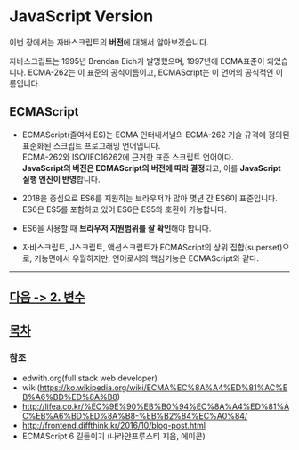 JavaScript Version
===================
이번 장에서는 자바스크립트의 **버전**에 대해서 알아보겠습니다.

자바스크립트는 1995년 Brendan Eich가 발명했으며, 1997년에 ECMA표준이 되었습니다.
ECMA-262는 이 표준의 공식이름이고, ECMAScript는 이 언어의 공식적인 이름입니다.


## ECMAScript

- ECMAScript(줄여서 ES)는 ECMA 인터내셔널의 ECMA-262 기술 규격에 정의된 표준화된 스크립트 프로그래밍 언어입니다.  
  ECMA-262와 ISO/IEC16262에 근거한 표준 스크립트 언어이다.  
**JavaScript의 버전은 ECMAScript의 버전에 따라 결정**되고, 이를 **JavaScript 실행 엔진이 반영**합니다.

- 2018을 중심으로 ES6를 지원하는 브라우저가 많아 몇년 간 ES6이 표준입니다.
ES6은 ES5를 포함하고 있어 ES6은 ES5와 호환이 가능합니다.
- ES6을 사용할 때 **브라우저 지원범위를 잘 확인**해야 합니다.

- 자바스크립트, J스크립트, 액션스크립트가 ECMAScript의 상위 집합(superset)으로, 기능면에서 우월하지만, 언어로서의 핵심기능은 ECMAScript와 같다.

---

## [다음 -> 2. 변수](https://github.com/fed-gren/Web-Study/blob/master/JavaScript/2_변수.md)
## [목차](https://github.com/fed-gren/Web-Study/blob/master/JavaScript/README.md)

### 참조

- edwith.org(full stack web developer)
- wiki(https://ko.wikipedia.org/wiki/ECMA%EC%8A%A4%ED%81%AC%EB%A6%BD%ED%8A%B8)
- http://lifea.co.kr/%EC%9E%90%EB%B0%94%EC%8A%A4%ED%81%AC%EB%A6%BD%ED%8A%B8-%EB%B2%84%EC%A0%84/
- http://frontend.diffthink.kr/2016/10/blog-post.html
- ECMAScript 6 길들이기 (나라얀프루스티 지음, 에이콘)